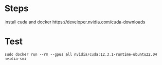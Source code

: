 # Steps
install cuda and docker
https://developer.nvidia.com/cuda-downloads


# Test
`sudo docker run --rm --gpus all nvidia/cuda:12.3.1-runtime-ubuntu22.04 nvidia-smi`
